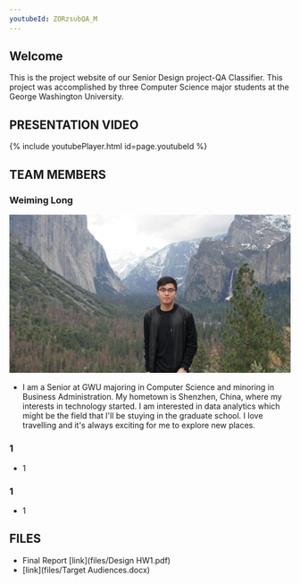 ```yaml
---
youtubeId: ZORzsubQA_M
---
```

## Welcome

This is the project website of our Senior Design project-QA Classifier. This project was accomplished by three Computer Science major students at the George Washington University.

## PRESENTATION VIDEO
{% include youtubePlayer.html id=page.youtubeId %}

## TEAM MEMBERS
### Weiming Long
![image](images/Weiming.jpg)

- I am a Senior at GWU majoring in Computer Science and minoring in Business Administration. My hometown is Shenzhen, China, where my interests in technology started. I am interested in data analytics which might be the field that I'll be stuying in the graduate school. I love travelling and it's always exciting for me to explore new places.

### 1
- 1


### 1
- 1


## FILES
- Final Report
[link](files/Design HW1.pdf)
- [link](files/Target Audiences.docx)

